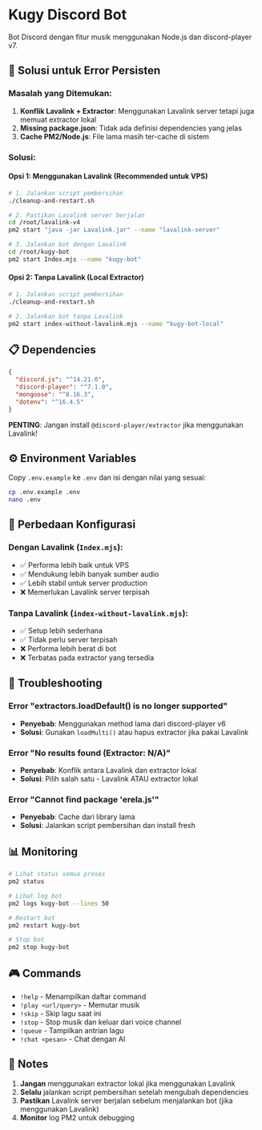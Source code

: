 # Kugy Discord Bot

Bot Discord dengan fitur musik menggunakan Node.js dan discord-player v7.

## 🚨 Solusi untuk Error Persisten

### Masalah yang Ditemukan:
1. **Konflik Lavalink + Extractor**: Menggunakan Lavalink server tetapi juga memuat extractor lokal
2. **Missing package.json**: Tidak ada definisi dependencies yang jelas
3. **Cache PM2/Node.js**: File lama masih ter-cache di sistem

### Solusi:

#### Opsi 1: Menggunakan Lavalink (Recommended untuk VPS)
```bash
# 1. Jalankan script pembersihan
./cleanup-and-restart.sh

# 2. Pastikan Lavalink server berjalan
cd /root/lavalink-v4
pm2 start "java -jar Lavalink.jar" --name "lavalink-server"

# 3. Jalankan bot dengan Lavalink
cd /root/kugy-bot
pm2 start Index.mjs --name "kugy-bot"
```

#### Opsi 2: Tanpa Lavalink (Local Extractor)
```bash
# 1. Jalankan script pembersihan
./cleanup-and-restart.sh

# 2. Jalankan bot tanpa Lavalink
pm2 start index-without-lavalink.mjs --name "kugy-bot-local"
```

## 📋 Dependencies

```json
{
  "discord.js": "^14.21.0",
  "discord-player": "^7.1.0",
  "mongoose": "^8.16.3",
  "dotenv": "^16.4.5"
}
```

**PENTING**: Jangan install `@discord-player/extractor` jika menggunakan Lavalink!

## ⚙️ Environment Variables

Copy `.env.example` ke `.env` dan isi dengan nilai yang sesuai:

```bash
cp .env.example .env
nano .env
```

## 🎵 Perbedaan Konfigurasi

### Dengan Lavalink (`Index.mjs`):
- ✅ Performa lebih baik untuk VPS
- ✅ Mendukung lebih banyak sumber audio
- ✅ Lebih stabil untuk server production
- ❌ Memerlukan Lavalink server terpisah

### Tanpa Lavalink (`index-without-lavalink.mjs`):
- ✅ Setup lebih sederhana
- ✅ Tidak perlu server terpisah
- ❌ Performa lebih berat di bot
- ❌ Terbatas pada extractor yang tersedia

## 🔧 Troubleshooting

### Error "extractors.loadDefault() is no longer supported"
- **Penyebab**: Menggunakan method lama dari discord-player v6
- **Solusi**: Gunakan `loadMulti()` atau hapus extractor jika pakai Lavalink

### Error "No results found (Extractor: N/A)"
- **Penyebab**: Konflik antara Lavalink dan extractor lokal
- **Solusi**: Pilih salah satu - Lavalink ATAU extractor lokal

### Error "Cannot find package 'erela.js'"
- **Penyebab**: Cache dari library lama
- **Solusi**: Jalankan script pembersihan dan install fresh

## 📊 Monitoring

```bash
# Lihat status semua proses
pm2 status

# Lihat log bot
pm2 logs kugy-bot --lines 50

# Restart bot
pm2 restart kugy-bot

# Stop bot
pm2 stop kugy-bot
```

## 🎮 Commands

- `!help` - Menampilkan daftar command
- `!play <url/query>` - Memutar musik
- `!skip` - Skip lagu saat ini
- `!stop` - Stop musik dan keluar dari voice channel
- `!queue` - Tampilkan antrian lagu
- `!chat <pesan>` - Chat dengan AI

## 📝 Notes

1. **Jangan** menggunakan extractor lokal jika menggunakan Lavalink
2. **Selalu** jalankan script pembersihan setelah mengubah dependencies
3. **Pastikan** Lavalink server berjalan sebelum menjalankan bot (jika menggunakan Lavalink)
4. **Monitor** log PM2 untuk debugging